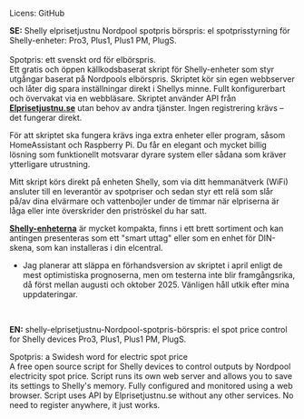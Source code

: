 Licens: GitHub
<p><b>SE:</b> Shelly elprisetjustnu Nordpool spotpris börspris: el spotprisstyrning för Shelly-enheter:  Pro3, Plus1, Plus1 PM, PlugS.<br><br>
Spotpris: ett svenskt ord för elbörspris.<br> 
Ett gratis och öppen källkodsbaserat skript för Shelly-enheter som styr utgångar baserat på Nordpools elbörspris. Skriptet kör sin egen webbserver och låter dig spara inställningar direkt i Shellys minne. Fullt konfigurerbart och övervakat via en webbläsare. Skriptet använder API från <b><a href="https://www.elprisetjustnu.se/">Elprisetjustnu.se</a></b> utan behov av andra tjänster. Ingen registrering krävs – det fungerar direkt.<br>

För att skriptet ska fungera krävs inga extra enheter eller program, såsom HomeAssistant och Raspberry Pi. Du får en elegant och mycket billig lösning som funktionellt motsvarar dyrare system eller sådana som kräver ytterligare utrustning.

Mitt skript körs direkt på enheten Shelly, som via ditt hemmanätverk (WiFi) ansluter till en leverantör av spotpriser och sedan styr ett relä som slår på/av dina elvärmare och vattenbojler under de timmar när elpriserna är låga eller inte överskrider den priströskel du har satt.<br>

<b><a href="https://www.shelly.com/de/collections/all-products">Shelly-enheterna</a></b>  är mycket kompakta, finns i ett brett sortiment och kan antingen presenteras som ett "smart uttag" eller som en enhet för DIN-skena, som kan installeras i din elcentral.<br>

- Jag planerar att släppa en förhandsversion av skriptet i april enligt de mest optimistiska prognoserna, men om testerna inte blir framgångsrika, då först mellan augusti och oktober 2025.
Vänligen håll utkik efter mina uppdateringar.</p><br>

<b>EN:</b> shelly-elprisetjustnu-Nordpool-spotpris-börspris: el spot price control for Shelly devices Pro3, Plus1, Plus1 PM, PlugS.<br> 

Spotpris: a Swidesh word for electric spot price<br>
A free open source script for Shelly devices to control outputs by Nordpool electricity spot price. Script runs its own web server and allows you to save its settings to Shelly's memory. Fully configured and monitored using a web browser. Script uses API by Elprisetjustnu.se  without any other services. No need to register anywhere, it just works.
